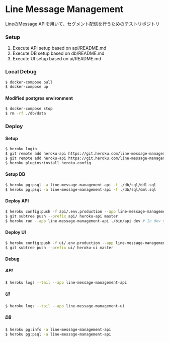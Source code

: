 # Line Message Management
LineのMessage APIを用いて、セグメント配信を行うためのテストリポジトリ

### Setup
1. Execute API setup based on api/README.md
2. Execute DB setup based on db/README.md
3. Execute UI setup based on ui/README.md

### Local Debug
```bash
$ docker-compose pull
$ docker-compose up
```

#### Modified postgres environment
```bash
$ docker-compose stop
$ rm -rf ./db/data
```

### Deploy

#### Setup
```bash
$ heroku login
$ git remote add heroku-api https://git.heroku.com/line-message-management-api.git
$ git remote add heroku-api https://git.heroku.com/line-message-management-ui.git
$ heroku plugins:install heroku-config
```

#### Setup DB
```bash
$ heroku pg:psql -a line-message-management-api -f ./db/sql/ddl.sql
$ heroku pg:psql -a line-message-management-api -f ./db/sql/dml.sql
```

#### Deploy API
```bash
$ heroku config:push -f api/.env.production --app line-message-management-api -o # If modified .env file
$ git subtree push --prefix api/ heroku-api master
$ heroku run --app line-message-management-api ./bin/api dev # In dev mode
```

#### Deploy UI
```bash
$ heroku config:push -f ui/.env.production --app line-message-management-ui -o # If modified .env file
$ git subtree push --prefix ui/ heroku-ui master
```

#### Debug
##### API
```bash
$ heroku logs --tail --app line-message-management-api
```

##### UI
```bash
$ heroku logs --tail --app line-message-management-ui
```

##### DB
```bash
$ heroku pg:info -a line-message-management-api
$ heroku pg:psql -a line-message-management-api
```

<!--

```bash
$ git push heroku-api `git subtree split --prefix api/ master`:master --force
$ git push heroku-ui `git subtree split --prefix ui/ master`:master --force
```

-->
